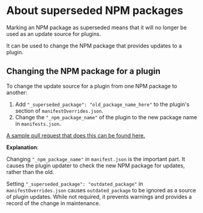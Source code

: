 # About superseded NPM packages

Marking an NPM package as superseded means that it will no longer be used as an update source for plugins.

It can be used to change the NPM package that provides updates to a plugin.

## Changing the NPM package for a plugin

To change the update source for a plugin from one NPM package to another:
1. Add `"_superseded_package": "old_package_name_here"` to the plugin's section of `manifestOverrides.json`.
2. Change the `"_npm_package_name"` of the plugin to the new package name in `manifests.json`.

[A sample pull request that does this can be found here.](https://github.com/joplin/plugins/pull/13/files)

**Explanation**:

Changing `"_npm_package_name"` in `manifest.json` is the important part. It causes the plugin updater to check the new NPM package for updates, rather than the old.

Setting `"_superseded_package": "outdated_package"` in `manifestOverrides.json` causes `outdated_package` to be ignored as a source of plugin updates. While not required, it prevents warnings and provides a record of the change in maintenance.
